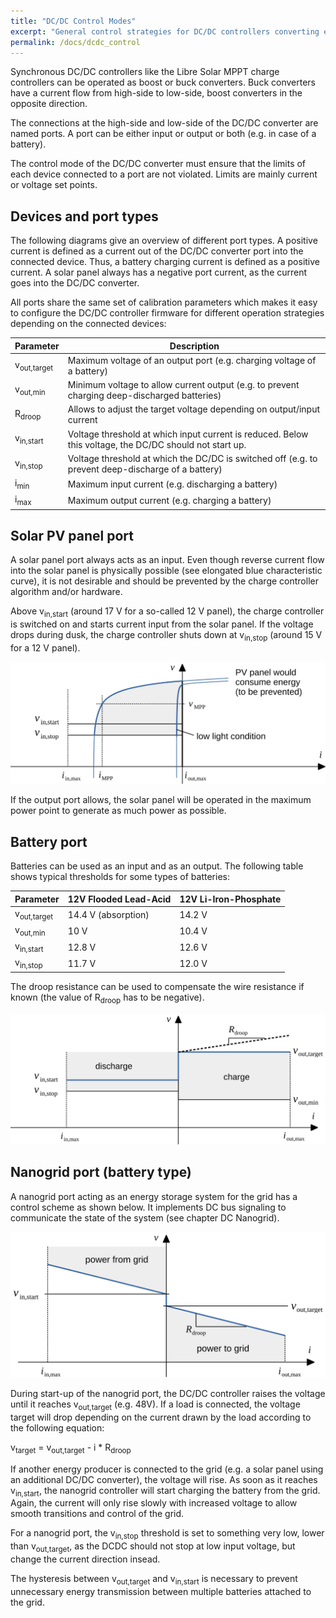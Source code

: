 ```yaml
---
title: "DC/DC Control Modes"
excerpt: "General control strategies for DC/DC controllers converting energy between batteries, solar and nanogrids"
permalink: /docs/dcdc_control
---
```


Synchronous DC/DC controllers like the Libre Solar MPPT charge controllers can be operated as boost or buck converters. Buck converters have a current flow from high-side to low-side, boost converters in the opposite direction.

The connections at the high-side and low-side of the DC/DC converter are named ports. A port can be either input or output or both (e.g. in case of a battery).

The control mode of the DC/DC converter must ensure that the limits of each device connected to a port are not violated. Limits are mainly current or voltage set points.

## Devices and port types

The following diagrams give an overview of different port types. A positive current is defined as a current out of the DC/DC converter port into the connected device. Thus, a battery charging current is defined as a positive current. A solar panel always has a negative port current, as the current goes into the DC/DC converter.

All ports share the same set of calibration parameters which makes it easy to configure the DC/DC controller firmware for different operation strategies depending on the connected devices:

| Parameter              | Description
|------------------------|-----------------------------------------------------------------------------------------------|
| v<sub>out,target</sub> | Maximum voltage of an output port (e.g. charging voltage of a battery)                        |
| v<sub>out,min</sub>    | Minimum voltage to allow current output (e.g. to prevent charging deep-discharged batteries)  |
| R<sub>droop</sub>      | Allows to adjust the target voltage depending on output/input current                         |
| v<sub>in,start</sub>   | Voltage threshold at which input current is reduced. Below this voltage, the DC/DC should not start up. |
| v<sub>in,stop</sub>    | Voltage threshold at which the DC/DC is switched off (e.g. to prevent deep-discharge of a battery) |
| i<sub>min</sub>        | Maximum input current (e.g. discharging a battery)  |
| i<sub>max</sub>        | Maximum output current (e.g. charging a battery)  |


## Solar PV panel port

A solar panel port always acts as an input. Even though reverse current flow into the solar panel is physically possible (see elongated blue characteristic curve), it is not desirable and should be prevented by the charge controller algorithm and/or hardware.

Above v<sub>in,start</sub> (around 17 V for a so-called 12 V panel), the charge controller is switched on and starts current input from the solar panel. If the voltage drops during dusk, the charge controller shuts down at v<sub>in,stop</sub> (around 15 V for a 12 V panel).

![DC/DC control for solar port](/images/dcdc_port_solar.png)

If the output port allows, the solar panel will be operated in the maximum power point to generate as much power as possible.

## Battery port

Batteries can be used as an input and as an output. The following table shows typical thresholds for some types of batteries:

| Parameter              | 12V Flooded Lead-Acid | 12V Li-Iron-Phosphate   |
|------------------------|-----------------------|-------------------------|
| v<sub>out,target</sub> |  14.4 V (absorption)  | 14.2 V                  |
| v<sub>out,min</sub>    |  10 V                 | 10.4 V                  |
| v<sub>in,start</sub>   |  12.8 V               | 12.6 V                  |
| v<sub>in,stop</sub>    |  11.7 V               | 12.0 V                  |

The droop resistance can be used to compensate the wire resistance if known (the value of R<sub>droop</sub> has to be negative).

![DC/DC control for battery port](/images/dcdc_port_battery.png)

## Nanogrid port (battery type)

A nanogrid port acting as an energy storage system for the grid has a control scheme as shown below. It implements DC bus signaling to communicate the state of the system (see chapter DC Nanogrid).

![DC/DC control for nanogrid port](/images/dcdc_port_nanogrid.png)

During start-up of the nanogrid port, the DC/DC controller raises the voltage until it reaches v<sub>out,target</sub> (e.g. 48V). If a load is connected, the voltage target will drop depending on the current drawn by the load according to the following equation:

v<sub>target</sub> = v<sub>out,target</sub> - i * R<sub>droop</sub>

If another energy producer is connected to the grid (e.g. a solar panel using an additional DC/DC converter), the voltage will rise. As soon as it reaches v<sub>in,start</sub>, the nanogrid controller will start charging the battery from the grid. Again, the current will only rise slowly with increased voltage to allow smooth transitions and control of the grid.

For a nanogrid port, the v<sub>in,stop</sub> threshold is set to something very low, lower than v<sub>out,target</sub>, as the DCDC should not stop at low input voltage, but change the current direction insead.

The hysteresis between v<sub>out,target</sub> and v<sub>in,start</sub> is necessary to prevent unnecessary energy transmission between multiple batteries attached to the grid.
